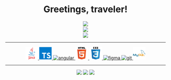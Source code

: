 <h1 align="center">Greetings, traveler!</h1>

<div class="row">
  
  <div class="column" align="center">
    <a href="https://github.com/rulevamanda/github-readme-stats">
        <img align="center" src="https://github-readme-stats.vercel.app/api?username=rulevamanda&show_icons=true&bg_color=30,000000,3a3a3a&title_color=ff44ff&text_color=ffeeff&icon_color=ff44ff&border_color=ff44ff" />
      </a>
      <br>
      <a href="https://github.com/rulevamanda/github-readme-stats">
        <img align="center" src="https://github-readme-stats.vercel.app/api/wakatime?username=rulevamanda&show_icons=true&bg_color=30,000000,3a3a3a&title_color=ff44ff&text_color=ffeeff&icon_color=ff44ff&border_color=ff44ff" />
      </a>  
  </div>
  
  <div class="column" align="center">
    <a href="https://github.com/rulevamanda/github-readme-stats">
      <img align="center" src="https://github-readme-stats.vercel.app/api/top-langs/?username=rulevamanda&show_icons=true&bg_color=30,000000,3a3a3a&title_color=ff44ff&text_color=ffeeff&icon_color=ff44ff&border_color=ff44ff" />
    </a>
  </div>
  
</div>




</div>

<hr>

<div align="center" style="display: inline_block">

<a href="https://developer.mozilla.org/en-US/docs/Glossary/Java" target="_blank">
  <img src="https://github.com/devicons/devicon/blob/master/icons/java/java-original-wordmark.svg" alt="java" width="40" height="40"/>
</a>

<a href="https://www.typescriptlang.org/" target="_blank">
  <img src="https://raw.githubusercontent.com/devicons/devicon/master/icons/typescript/typescript-original.svg" alt="typescript" width="40" height="40"/>
</a>

<a href="https://angular.io" target="_blank">
  <img src="https://angular.io/assets/images/logos/angular/angular.svg" alt="angular" width="40" height="40"/>
</a>

<a href="https://www.w3.org/html/" target="_blank">
  <img src="https://raw.githubusercontent.com/devicons/devicon/master/icons/html5/html5-original-wordmark.svg" alt="html5" width="40" height="40"/>
</a> 

<a href="https://www.w3schools.com/css/" target="_blank">
  <img src="https://raw.githubusercontent.com/devicons/devicon/master/icons/css3/css3-original-wordmark.svg" alt="css3" width="40" height="40"/>
</a>

<a href="https://www.figma.com/" target="_blank">
  <img src="https://www.vectorlogo.zone/logos/figma/figma-icon.svg" alt="figma" width="40" height="40"/>
</a> 

<a href="https://git-scm.com/" target="_blank">
  <img src="https://www.vectorlogo.zone/logos/git-scm/git-scm-icon.svg" alt="git" width="40" height="40"/>
</a>

<a href="https://www.mysql.com/" target="_blank">
  <img src="https://raw.githubusercontent.com/devicons/devicon/master/icons/mysql/mysql-original-wordmark.svg" alt="mysql" width="40" height="40"/>
</a>

</div>

<hr>

<div align="center">
  
[<img src = "https://img.shields.io/badge/instagram-%23E4405F.svg?&style=for-the-badge&logo=instagram&logoColor=white">](https://www.instagram.com/rulevamanda/)
[<img src="https://img.shields.io/badge/linkedin-%230077B5.svg?&style=for-the-badge&logo=linkedin&logoColor=white" />](https://www.linkedin.com/in/amanda-rulevas/)
[<img src="https://img.shields.io/badge/-gmail-2EC866?style=for-the-badge&logo=gmail&logoColor=white" />](mailto:rulevamanda@gmail.com)

</div>
